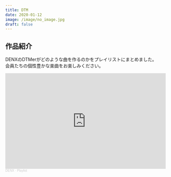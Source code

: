 ```yaml
---
title: DTM
date: 2020-01-12
image: /image/no_image.jpg
draft: false
---
```


## 作品紹介
DENXのDTMerがどのような曲を作るのかをプレイリストにまとめました。  
会員たちの個性豊かな楽曲をお楽しみください。  

<iframe width="100%" height="300" scrolling="no" frameborder="no" allow="autoplay" src="https://w.soundcloud.com/player/?url=https%3A//api.soundcloud.com/playlists/1161246205&color=%23ff5500&auto_play=false&hide_related=false&show_comments=true&show_user=true&show_reposts=false&show_teaser=true&visual=true"></iframe><div style="font-size: 10px; color: #cccccc;line-break: anywhere;word-break: normal;overflow: hidden;white-space: nowrap;text-overflow: ellipsis; font-family: Interstate,Lucida Grande,Lucida Sans Unicode,Lucida Sans,Garuda,Verdana,Tahoma,sans-serif;font-weight: 100;"><a href="https://soundcloud.com/denx-705848939" title="DENX" target="_blank" style="color: #cccccc; text-decoration: none;">DENX</a> · <a href="https://soundcloud.com/denx-705848939/sets/playlist" title="Playlist" target="_blank" style="color: #cccccc; text-decoration: none;">Playlist</a></div>